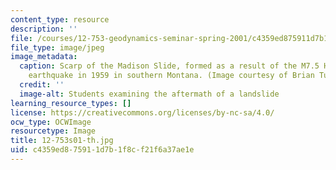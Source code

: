 ```yaml
---
content_type: resource
description: ''
file: /courses/12-753-geodynamics-seminar-spring-2001/c4359ed875911d7b1f8cf21f6a37ae1e_12-753s01-th.jpg
file_type: image/jpeg
image_metadata:
  caption: Scarp of the Madison Slide, formed as a result of the M7.5 Hebgen Lake
    earthquake in 1959 in southern Montana. (Image courtesy of Brian Tucholke, WHOI.)
  credit: ''
  image-alt: Students examining the aftermath of a landslide
learning_resource_types: []
license: https://creativecommons.org/licenses/by-nc-sa/4.0/
ocw_type: OCWImage
resourcetype: Image
title: 12-753s01-th.jpg
uid: c4359ed8-7591-1d7b-1f8c-f21f6a37ae1e
---
```


